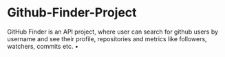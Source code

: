 # Github-Finder-Project
GitHub Finder is an API project, where user can search for github users by username and see their profile, repositories and metrics like followers, watchers, commits etc. • 
